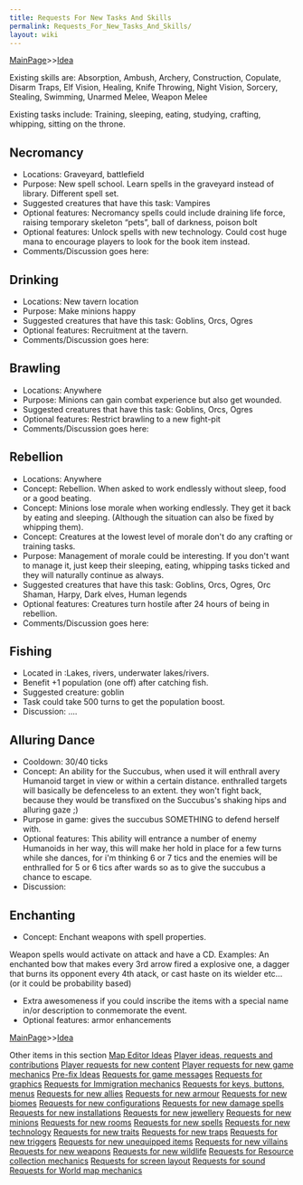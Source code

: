 ```yaml
---
title: Requests For New Tasks And Skills
permalink: Requests_For_New_Tasks_And_Skills/
layout: wiki
---
```


[MainPage](/keeperrl_wiki/ "wikilink")>>[Idea](/keeperrl_wiki/Idea "wikilink")

Existing skills are: Absorption, Ambush, Archery, Construction,
Copulate, Disarm Traps, Elf Vision, Healing, Knife Throwing, Night
Vision, Sorcery, Stealing, Swimming, Unarmed Melee, Weapon Melee

Existing tasks include: Training, sleeping, eating, studying, crafting,
whipping, sitting on the throne.

Necromancy
----------

-   Locations: Graveyard, battlefield
-   Purpose: New spell school. Learn spells in the graveyard instead of
    library. Different spell set.
-   Suggested creatures that have this task: Vampires
-   Optional features: Necromancy spells could include draining life
    force, raising temporary skeleton “pets”, ball of darkness, poison
    bolt
-   Optional features: Unlock spells with new technology. Could cost
    huge mana to encourage players to look for the book item instead.
-   Comments/Discussion goes here:

Drinking
--------

-   Locations: New tavern location
-   Purpose: Make minions happy
-   Suggested creatures that have this task: Goblins, Orcs, Ogres
-   Optional features: Recruitment at the tavern.
-   Comments/Discussion goes here:

Brawling
--------

-   Locations: Anywhere
-   Purpose: Minions can gain combat experience but also get wounded.
-   Suggested creatures that have this task: Goblins, Orcs, Ogres
-   Optional features: Restrict brawling to a new fight-pit
-   Comments/Discussion goes here:

Rebellion
---------

-   Locations: Anywhere
-   Concept: Rebellion. When asked to work endlessly without sleep, food
    or a good beating.
-   Concept: Minions lose morale when working endlessly. They get it
    back by eating and sleeping. (Although the situation can also be
    fixed by whipping them).
-   Concept: Creatures at the lowest level of morale don't do any
    crafting or training tasks.
-   Purpose: Management of morale could be interesting. If you don't
    want to manage it, just keep their sleeping, eating, whipping tasks
    ticked and they will naturally continue as always.
-   Suggested creatures that have this task: Goblins, Orcs, Ogres, Orc
    Shaman, Harpy, Dark elves, Human legends
-   Optional features: Creatures turn hostile after 24 hours of being in
    rebellion.
-   Comments/Discussion goes here:

Fishing
-------

-   Located in :Lakes, rivers, underwater lakes/rivers.
-   Benefit +1 population (one off) after catching fish.
-   Suggested creature: goblin
-   Task could take 500 turns to get the population boost.
-   Discussion: ....

Alluring Dance
--------------

-   Cooldown: 30/40 ticks
-   Concept: An ability for the Succubus, when used it will enthrall
    avery Humanoid target in view or within a certain distance.
    enthralled targets will basically be defenceless to an extent. they
    won't fight back, because they would be transfixed on the Succubus's
    shaking hips and alluring gaze ;)
-   Purpose in game: gives the succubus SOMETHING to defend herself
    with.
-   Optional features: This ability will entrance a number of enemy
    Humanoids in her way, this will make her hold in place for a few
    turns while she dances, for i'm thinking 6 or 7 tics and the enemies
    will be enthralled for 5 or 6 tics after wards so as to give the
    succubus a chance to escape.
-   Discussion:

Enchanting
----------

-   Concept: Enchant weapons with spell properties.

Weapon spells would activate on attack and have a CD. Examples: An
enchanted bow that makes every 3rd arrow fired a explosive one, a dagger
that burns its opponent every 4th atack, or cast haste on its wielder
etc... (or it could be probability based)

-   Extra awesomeness if you could inscribe the items with a special
    name in/or description to conmemorate the event.
-   Optional features: armor enhancements

[MainPage](/keeperrl_wiki/ "wikilink")>>[Idea](/keeperrl_wiki/Idea "wikilink")

Other items in this section
    [Map Editor Ideas](/keeperrl_wiki/Map_Editor_Ideas "wikilink")
    [Player ideas, requests and contributions](/keeperrl_wiki/Player_Ideas,_Requests_And_Contributions "wikilink")
    [Player requests for new content](/keeperrl_wiki/Player_Requests_For_New_Content "wikilink")
    [Player requests for new game mechanics](/keeperrl_wiki/Player_Requests_For_New_Game_Mechanics "wikilink")
    [Pre-fix Ideas](/keeperrl_wiki/Pre-fix_Ideas "wikilink")
    [Requests for game messages](/keeperrl_wiki/Requests_For_Game_Messages "wikilink")
    [Requests for graphics](/keeperrl_wiki/Requests_For_Graphics "wikilink")
    [Requests for Immigration mechanics](/keeperrl_wiki/Requests_For_Immigration_Mechanics "wikilink")
    [Requests for keys, buttons, menus](/keeperrl_wiki/Requests_For_Keys,_Buttons,_Menus "wikilink")
    [Requests for new allies](/keeperrl_wiki/Requests_For_New_Allies "wikilink")
    [Requests for new armour](/keeperrl_wiki/Requests_For_New_Armour "wikilink")
    [Requests for new biomes](/keeperrl_wiki/Requests_For_New_Biomes "wikilink")
    [Requests for new configurations](/keeperrl_wiki/Requests_For_New_Configurations "wikilink")
    [Requests for new damage spells](/keeperrl_wiki/Requests_For_New_Damage_Spells "wikilink")
    [Requests for new installations](/keeperrl_wiki/Requests_For_New_Installations "wikilink")
    [Requests for new jewellery](/keeperrl_wiki/Requests_For_New_Jewellery "wikilink")
    [Requests for new minions](/keeperrl_wiki/Requests_For_New_Minions "wikilink")
    [Requests for new rooms](/keeperrl_wiki/Requests_For_New_Rooms "wikilink")
    [Requests for new spells](/keeperrl_wiki/Requests_For_New_Spells "wikilink")
    [Requests for new technology](/keeperrl_wiki/Requests_For_New_Technology "wikilink")
    [Requests for new traits](/keeperrl_wiki/Requests_For_New_Traits "wikilink")
    [Requests for new traps](/keeperrl_wiki/Requests_For_New_Traps "wikilink")
    [Requests for new triggers](/keeperrl_wiki/Requests_For_New_Triggers "wikilink")
    [Requests for new unequipped items](/keeperrl_wiki/Requests_For_New_Unequipped_Items "wikilink")
    [Requests for new villains](/keeperrl_wiki/Requests_For_New_Villains "wikilink")
    [Requests for new weapons](/keeperrl_wiki/Requests_For_New_Weapons "wikilink")
    [Requests for new wildlife](/keeperrl_wiki/Requests_For_New_Wildlife "wikilink")
    [Requests for Resource collection mechanics](/keeperrl_wiki/Requests_For_Resource_Collection_Mechanics "wikilink")
    [Requests for screen layout](/keeperrl_wiki/Requests_For_Screen_Layout "wikilink")
    [Requests for sound](/keeperrl_wiki/Requests_For_Sound "wikilink")
    [Requests for World map mechanics](/keeperrl_wiki/Requests_For_World_Map_Mechanics "wikilink")
